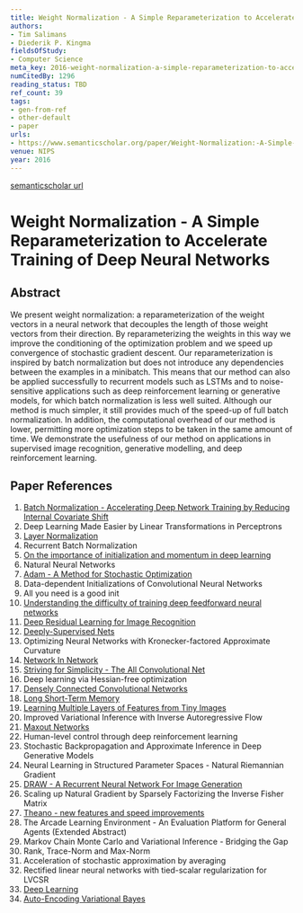 ```yaml
---
title: Weight Normalization - A Simple Reparameterization to Accelerate Training of Deep Neural Networks
authors:
- Tim Salimans
- Diederik P. Kingma
fieldsOfStudy:
- Computer Science
meta_key: 2016-weight-normalization-a-simple-reparameterization-to-accelerate-training-of-deep-neural-networks
numCitedBy: 1296
reading_status: TBD
ref_count: 39
tags:
- gen-from-ref
- other-default
- paper
urls:
- https://www.semanticscholar.org/paper/Weight-Normalization:-A-Simple-Reparameterization-Salimans-Kingma/3d2c6941a9b4608ba52b328369a3352db2092ae0?sort=total-citations
venue: NIPS
year: 2016
---
```


[semanticscholar url](https://www.semanticscholar.org/paper/Weight-Normalization:-A-Simple-Reparameterization-Salimans-Kingma/3d2c6941a9b4608ba52b328369a3352db2092ae0?sort=total-citations)

# Weight Normalization - A Simple Reparameterization to Accelerate Training of Deep Neural Networks

## Abstract

We present weight normalization: a reparameterization of the weight vectors in a neural network that decouples the length of those weight vectors from their direction. By reparameterizing the weights in this way we improve the conditioning of the optimization problem and we speed up convergence of stochastic gradient descent. Our reparameterization is inspired by batch normalization but does not introduce any dependencies between the examples in a minibatch. This means that our method can also be applied successfully to recurrent models such as LSTMs and to noise-sensitive applications such as deep reinforcement learning or generative models, for which batch normalization is less well suited. Although our method is much simpler, it still provides much of the speed-up of full batch normalization. In addition, the computational overhead of our method is lower, permitting more optimization steps to be taken in the same amount of time. We demonstrate the usefulness of our method on applications in supervised image recognition, generative modelling, and deep reinforcement learning.

## Paper References

1. [Batch Normalization - Accelerating Deep Network Training by Reducing Internal Covariate Shift](2015-batch-normalization-accelerating-deep-network-training-by-reducing-internal-covariate-shift)
2. Deep Learning Made Easier by Linear Transformations in Perceptrons
3. [Layer Normalization](2016-layer-normalization)
4. Recurrent Batch Normalization
5. [On the importance of initialization and momentum in deep learning](2013-on-the-importance-of-initialization-and-momentum-in-deep-learning)
6. Natural Neural Networks
7. [Adam - A Method for Stochastic Optimization](2015-adam-a-method-for-stochastic-optimization)
8. Data-dependent Initializations of Convolutional Neural Networks
9. All you need is a good init
10. [Understanding the difficulty of training deep feedforward neural networks](2010-understanding-the-difficulty-of-training-deep-feedforward-neural-networks)
11. [Deep Residual Learning for Image Recognition](2015-resnet.md)
12. [Deeply-Supervised Nets](2015-deeply-supervised-nets)
13. Optimizing Neural Networks with Kronecker-factored Approximate Curvature
14. [Network In Network](2014-network-in-network)
15. [Striving for Simplicity - The All Convolutional Net](2015-striving-for-simplicity-the-all-convolutional-net)
16. Deep learning via Hessian-free optimization
17. [Densely Connected Convolutional Networks](2017-densely-connected-convolutional-networks)
18. [Long Short-Term Memory](1997-long-short-term-memory)
19. [Learning Multiple Layers of Features from Tiny Images](2009-learning-multiple-layers-of-features-from-tiny-images)
20. Improved Variational Inference with Inverse Autoregressive Flow
21. [Maxout Networks](2013-maxout-networks)
22. Human-level control through deep reinforcement learning
23. Stochastic Backpropagation and Approximate Inference in Deep Generative Models
24. Neural Learning in Structured Parameter Spaces - Natural Riemannian Gradient
25. [DRAW - A Recurrent Neural Network For Image Generation](2015-draw-a-recurrent-neural-network-for-image-generation)
26. Scaling up Natural Gradient by Sparsely Factorizing the Inverse Fisher Matrix
27. [Theano - new features and speed improvements](2012-theano-new-features-and-speed-improvements)
28. The Arcade Learning Environment - An Evaluation Platform for General Agents (Extended Abstract)
29. Markov Chain Monte Carlo and Variational Inference - Bridging the Gap
30. Rank, Trace-Norm and Max-Norm
31. Acceleration of stochastic approximation by averaging
32. Rectified linear neural networks with tied-scalar regularization for LVCSR
33. [Deep Learning](2016-deep-learning)
34. [Auto-Encoding Variational Bayes](2014-auto-encoding-variational-bayes)
